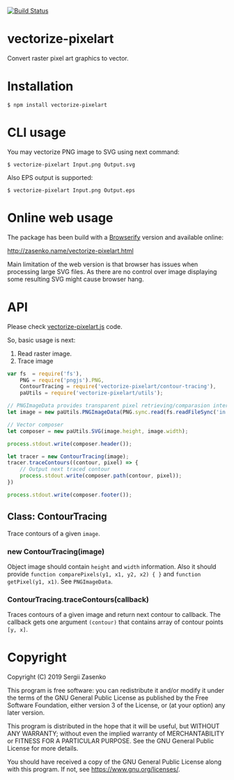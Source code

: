 [![Build Status](https://travis-ci.org/und3f/vectorize-pixelart?branch=master)](https://travis-ci.org/und3f/vectorize-pixelart)

vectorize-pixelart
==================

Convert raster pixel art graphics to vector.

# Installation

    $ npm install vectorize-pixelart

# CLI usage

You may vectorize PNG image to SVG using next command:

    $ vectorize-pixelart Input.png Output.svg

Also EPS output is supported:

    $ vectorize-pixelart Input.png Output.eps

# Online web usage

The package has been build with a [Browserify](browserify.org) version and
available online:

http://zasenko.name/vectorize-pixelart.html

Main limitation of the web version is that browser has issues when processing
large SVG files. As there are no control over image displaying some resulting
SVG might cause browser hang.

# API

Please check [vectorize-pixelart.js](vectorize-pixelart.js) code.

So, basic usage is next:

1. Read raster image.
2. Trace image

```js
var fs  = require('fs'),
    PNG = require('pngjs').PNG,
    ContourTracing = require('vectorize-pixelart/contour-tracing'),
    paUtils = require('vectorize-pixelart/utils');

// PNGImageData provides transparent pixel retrieving/comparasion interface
let image = new paUtils.PNGImageData(PNG.sync.read(fs.readFileSync('in.png')));

// Vector composer
let composer = new paUtils.SVG(image.height, image.width);

process.stdout.write(composer.header());

let tracer = new ContourTracing(image);
tracer.traceContours((contour, pixel) => {
    // Output next traced contour
    process.stdout.write(composer.path(contour, pixel));
})

process.stdout.write(composer.footer());
```

## Class: ContourTracing

Trace contours of a given `image`.

### new ContourTracing(image)

Object image should contain `height` and `width` information. Also it should
provide `function comparePixels(y1, x1, y2, x2) { }` and `function getPixel(y1,
x1)`. See `PNGImageData`.

### ContourTracing.traceContours(callback)
Traces contours of a given image and return next contour to callback. The
callback gets one argument `(contour)` that contains array of contour points 
`[y, x]`.

# Copyright

Copyright (C) 2019 Sergii Zasenko

This program is free software: you can redistribute it and/or modify
it under the terms of the GNU General Public License as published by
the Free Software Foundation, either version 3 of the License, or
(at your option) any later version.

This program is distributed in the hope that it will be useful,
but WITHOUT ANY WARRANTY; without even the implied warranty of
MERCHANTABILITY or FITNESS FOR A PARTICULAR PURPOSE.  See the
GNU General Public License for more details.

You should have received a copy of the GNU General Public License
along with this program.  If not, see <https://www.gnu.org/licenses/>.
